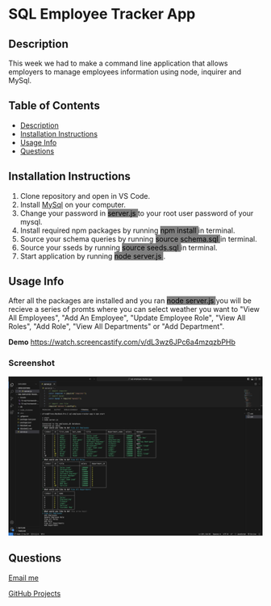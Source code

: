# SQL Employee Tracker App

  ## Description 
  This week we had to make a command line application that allows employers to manage employees information using node, inquirer and MySql. 

  ## Table of Contents
  * [Description](#description)
  * [Installation Instructions](#installation-instructions)
  * [Usage Info](#usage-info)
  * [Questions](#questions)


  ## Installation Instructions
  1. Clone repository and open in VS Code.
  2. Install [MySql](https://dev.mysql.com/doc/mysql-installation-excerpt/5.7/en/) on your computer.
  3. Change your password in <mark style="background-color:grey"> server.js  </mark>  to your root user password of your mysql.
  4. Install required npm packages by running <mark style="background-color:grey"> npm install  </mark> in terminal.
  5. Source your schema queries by running <mark style="background-color:grey"> source schema.sql  </mark> in terminal.
  6. Source your sseds by running <mark style="background-color:grey"> source seeds.sql  </mark> in terminal.
  7. Start application by running <mark style="background-color:grey"> node server.js  </mark> .


  ## Usage Info
  After all the packages are installed and you ran <mark style="background-color:grey"> node server.js  </mark>  you will be recieve a series of promts where you can select weather you want to "View All Employees", "Add An Employee", "Update Employee Role", "View All Roles", "Add Role", "View All Departments" or "Add Department".

  **Demo** 
https://watch.screencastify.com/v/dL3wz6JPc6a4mzqzbPHb

### Screenshot
<img src="./Assets/Screenshot 2024-02-15 at 11.14.31 AM.png">  


  ## Questions
 [Email me](mailto:efrenleal19@gmail.com)

 [GitHub Projects](https://www.github.com/Efren96)